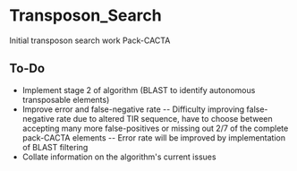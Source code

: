 # Transposon_Search
 Initial transposon search work Pack-CACTA

## To-Do
- Implement stage 2 of algorithm (BLAST to identify autonomous transposable elements)
- Improve error and false-negative rate
-- Difficulty improving false-negative rate due to altered TIR sequence, have to choose between accepting many more false-positives or missing out 2/7 of the complete pack-CACTA elements
-- Error rate will be improved by implementation of BLAST filtering
- Collate information on the algorithm's current issues